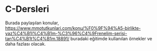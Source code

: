 # C-Dersleri
Burada paylaşılan konular, https://www.mmotutkunlari.com/konu/%F0%9F%94%A5-birlikte-yaz%C4%B1l%C4%B1m-%C3%96%C4%9Frenelim-serisi-tan%C4%B1t%C4%B1m.18891/ buradaki eğitimde kullanılan örnekler ve daha fazlası olacak.
